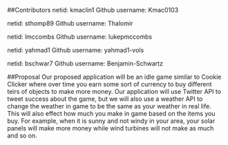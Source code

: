 ##Contributors
netid: kmaclin1
Github username: Kmac0103

netid: sthomp89
Github username: Thalomir

netid: lmccombs
Github username: lukepmccombs

netid: yahmad1
Github username: yahmad1-vols

netid: bschwar7
Github username: Benjamin-Schwartz

##Proposal
Our proposed application will be an idle game similar to Cookie Clicker where over time you earn some sort of currency to buy different teirs of objects to make more money. Our application will use Twitter API to tweet success about the game, but we will also use a weather API to change the weather in game to be the same as your weather in real life. This will also effect how much you make in game based on the items you buy. For example, when it is sunny and not windy in your area, your solar panels will make more money while wind turbines will not make as much and so on.
